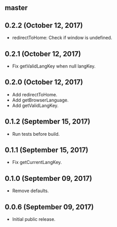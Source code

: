 ## master

## 0.2.2 (October 12, 2017)

* redirectToHome: Check if window is undefined.

## 0.2.1 (October 12, 2017)

* Fix getValidLangKey when null langKey.

## 0.2.0 (October 12, 2017)

* Add redirectToHome.
* Add getBrowserLanguage.
* Add getValidLangKey.

## 0.1.2 (September 15, 2017)

* Run tests before build.

## 0.1.1 (September 15, 2017)

* Fix getCurrentLangKey.

## 0.1.0 (September 09, 2017)

* Remove defaults.

## 0.0.6 (September 09, 2017)

* Initial public release.
